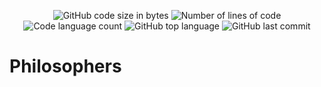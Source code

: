 <p align="center">
	<img alt="GitHub code size in bytes" src="https://img.shields.io/github/languages/code-size/3umi/philosophers_42?color=lightblue" />
	<img alt="Number of lines of code" src="https://img.shields.io/tokei/lines/github/3umi/philosophers_42?color=critical" />
	<img alt="Code language count" src="https://img.shields.io/github/languages/count/3umi/philosophers_42?color=yellow" />
	<img alt="GitHub top language" src="https://img.shields.io/github/languages/top/3umi/philosophers_42?color=blue" />
	<img alt="GitHub last commit" src="https://img.shields.io/github/last-commit/3umi/philosophers_42?color=green" />
</p>

# Philosophers

